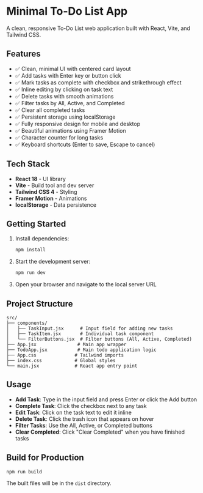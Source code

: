 # Minimal To-Do List App

A clean, responsive To-Do List web application built with React, Vite, and Tailwind CSS.

## Features

- ✅ Clean, minimal UI with centered card layout
- ✅ Add tasks with Enter key or button click
- ✅ Mark tasks as complete with checkbox and strikethrough effect
- ✅ Inline editing by clicking on task text
- ✅ Delete tasks with smooth animations
- ✅ Filter tasks by All, Active, and Completed
- ✅ Clear all completed tasks
- ✅ Persistent storage using localStorage
- ✅ Fully responsive design for mobile and desktop
- ✅ Beautiful animations using Framer Motion
- ✅ Character counter for long tasks
- ✅ Keyboard shortcuts (Enter to save, Escape to cancel)

## Tech Stack

- **React 18** - UI library
- **Vite** - Build tool and dev server
- **Tailwind CSS 4** - Styling
- **Framer Motion** - Animations
- **localStorage** - Data persistence

## Getting Started

1. Install dependencies:
   ```bash
   npm install
   ```

2. Start the development server:
   ```bash
   npm run dev
   ```

3. Open your browser and navigate to the local server URL

## Project Structure

```
src/
├── components/
│   ├── TaskInput.jsx      # Input field for adding new tasks
│   ├── TaskItem.jsx       # Individual task component
│   └── FilterButtons.jsx  # Filter buttons (All, Active, Completed)
├── App.jsx               # Main app wrapper
├── TodoApp.jsx           # Main todo application logic
├── App.css              # Tailwind imports
├── index.css            # Global styles
└── main.jsx             # React app entry point
```

## Usage

- **Add Task**: Type in the input field and press Enter or click the Add button
- **Complete Task**: Click the checkbox next to any task
- **Edit Task**: Click on the task text to edit it inline
- **Delete Task**: Click the trash icon that appears on hover
- **Filter Tasks**: Use the All, Active, or Completed buttons
- **Clear Completed**: Click "Clear Completed" when you have finished tasks

## Build for Production

```bash
npm run build
```

The built files will be in the `dist` directory.